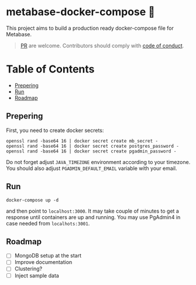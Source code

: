 # metabase-docker-compose :whale: <!-- omit in toc --> 
This project aims to build a production ready docker-compose file for Metabase.

> [PR](https://github.com/thiras/metabase-docker-compose/pulls) are welcome. Contributors should comply with [code of conduct](https://github.com/thiras/metabase-docker-compose/blob/master/CODE_OF_CONDUCT.md).

# Table of Contents <!-- omit in toc --> 
- [Prepering](#prepering)
- [Run](#run)
- [Roadmap](#roadmap)

## Prepering
First, you need to create docker secrets:

```
openssl rand -base64 16 | docker secret create mb_secret -
openssl rand -base64 16 | docker secret create postgres_password -
openssl rand -base64 16 | docker secret create pgadmin_password -
```

Do not forget adjust `JAVA_TIMEZONE` environment according to your timezone. You should also adjust `PGADMIN_DEFAULT_EMAIL` variable with your email.

## Run
```
docker-compose up -d
```

and then point to `localhost:3000`. It may take couple of minutes to get a response until containers are up and running. You may use PgAdmin4 in case needed from `localhots:3001`.

## Roadmap
- [ ] MongoDB setup at the start
- [ ] Improve documentation
- [ ] Clustering?
- [ ] Inject sample data